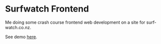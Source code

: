 # Surfwatch Frontend

Me doing some crash course frontend web development on a site for surf-watch.co.nz. 

See demo [here](http://danielrob.github.io/surfwatch-frontend-web/).

